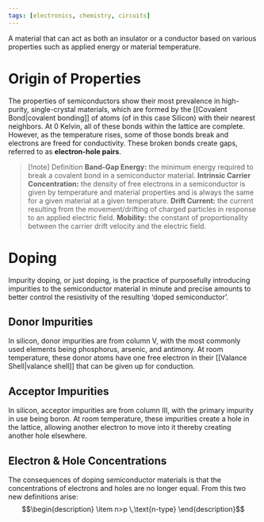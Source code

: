 ```yaml
---
tags: [electronics, chemistry, circuits]
---
```

A material that can act as both an insulator or a conductor based on various properties such as applied energy or material temperature.

# Origin of Properties
The properties of semiconductors show their most prevalence in high-purity, single-crystal materials, which are formed by the [[Covalent Bond|covalent bonding]] of atoms (of in this case Silicon) with their nearest neighbors. At 0 Kelvin, all of these bonds within the lattice are complete. However, as the temperature rises, some of those bonds break and electrons are freed for conductivity. These broken bonds create gaps, referred to as **electron-hole pairs**.

>[!note] Definition
>**Band-Gap Energy:** the minimum energy required to break a covalent bond in a semiconductor material.
>**Intrinsic Carrier Concentration:** the density of free electrons in a semiconductor is given by temperature and material properties and is always the same for a given material at a given temperature.
>**Drift Current:** the current resulting from the movement/drifting of charged particles in response to an applied electric field.
>**Mobility:** the constant of proportionality between the carrier drift velocity and the electric field.

# Doping
Impurity doping, or just doping, is the practice of purposefully introducing impurities to the semiconductor material in minute and precise amounts to better control the resistivity of the resulting ‘doped semiconductor’.

## Donor Impurities
In silicon, donor impurities are from column V, with the most commonly used elements being phosphorus, arsenic, and antimony. At room temperature, these donor atoms have one free electron in their [[Valance Shell|valance shell]] that can be given up for conduction.

## Acceptor Impurities
In silicon, acceptor impurities are from column III, with the primary impurity in use being boron. At room temperature, these impurities create a hole in the lattice, allowing another electron to move into it thereby creating another hole elsewhere.

## Electron & Hole Concentrations
The consequences of doping semiconductor materials is that the concentrations of electrons and holes are no longer equal. From this two new definitions arise:
$$\begin{description}
\item n>p \,\text{n-type}
\end{description}$$